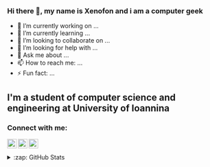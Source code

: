 ### Hi there 👋, my name is Xenofon and i am a computer geek

- 🔭 I’m currently working on ...
- 🌱 I’m currently learning ...
- 👯 I’m looking to collaborate on ...
- 🤔 I’m looking for help with ...
- 💬 Ask me about ...
- 📫 How to reach me: ...
- ⚡ Fun fact: ...


## I'm a student of computer science and engineering at University of Ioannina

<!--
### Spotify Playing 🎧

[<img src="https://now-playing-codestackr.vercel.app/api/spotify-playing" alt="codeSTACKr Spotify Playing" width="350" />](https://open.spotify.com/user/swyqyimdc12jajde4vpwd2x1b)
-->

### Connect with me:

<!--[<img align="left" alt="codeSTACKr.com" width="22px" src="https://raw.githubusercontent.com/iconic/open-iconic/master/svg/globe.svg" />][website]-->
<!--[<img align="left" alt="codeSTACKr | YouTube" width="22px" src="https://cdn.jsdelivr.net/npm/simple-icons@v3/icons/youtube.svg" />][youtube]-->
[<img align="left" alt="GRxeno | Twitter" width="22px" src="https://cdn.jsdelivr.net/npm/simple-icons@v3/icons/twitter.svg" />][twitter]
[<img align="left" alt="GRxeno | LinkedIn" width="22px" src="https://cdn.jsdelivr.net/npm/simple-icons@v3/icons/linkedin.svg" />][linkedin]
[<img align="left" alt="GRxeno | Instagram" width="22px" src="https://cdn.jsdelivr.net/npm/simple-icons@v3/icons/instagram.svg" />][instagram]

<br />
<br />

<details>
  
<summary>:zap: GitHub Stats</summary>

<img align="left" alt="GRxeno's GitHub Stats" src="https://github-readme-stats.GRxeno.vercel.app/api?username=GRxeno&show_icons=true&hide_border=true" />

</details>

<!--[website]: -->
[twitter]: https://twitter.com/xeno_pap
[instagram]: https://www.instagram.com/xeno_pap
[linkedin]: https://www.linkedin.com/in/xenopap

